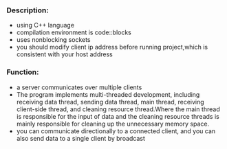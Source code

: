 ### Description:<br>
  * using C++ language<br>
  * compilation environment is code::blocks<br>
  * uses nonblocking sockets<br>
  * you should modify client ip address before running project,which is consistent with your host address<br>
### Function:
  * a server communicates over multiple clients<br>
  * The program implements multi-threaded development, including receiving data thread, sending data thread, main thread, receiving    client-side thread, and cleaning resource thread.Where the main thread is responsible for the input of data and the cleaning        resource threads is mainly responsible for cleaning up the unnecessary memory space.<br>
  * you can communicate directionally to a connected client, and you can also send data to a single client by broadcast<br>
